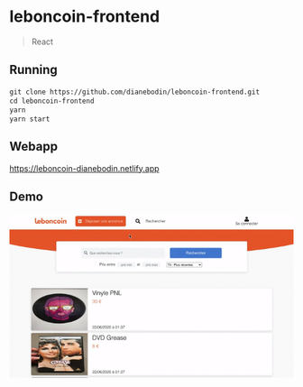 # leboncoin-frontend
  
> React
    
## Running
```
git clone https://github.com/dianebodin/leboncoin-frontend.git
cd leboncoin-frontend
yarn
yarn start
```
     
## Webapp
https://leboncoin-dianebodin.netlify.app

## Demo

<p align="center">
	<img src="https://github.com/dianebodin/leboncoin-frontend/blob/master/preview/video.gif" width="800">
</p>
